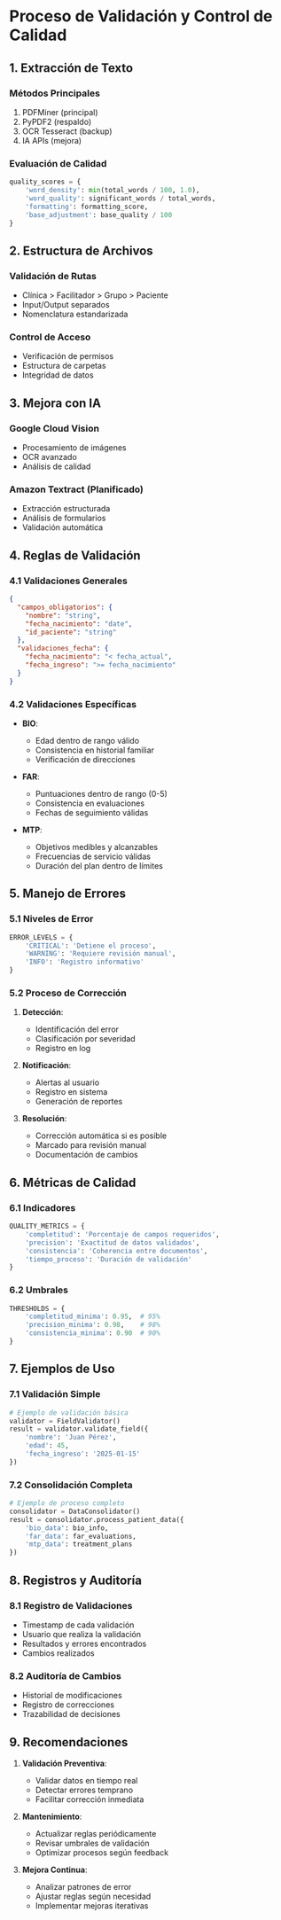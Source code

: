 # Proceso de Validación y Control de Calidad

## 1. Extracción de Texto
### Métodos Principales
1. PDFMiner (principal)
2. PyPDF2 (respaldo)
3. OCR Tesseract (backup)
4. IA APIs (mejora)

### Evaluación de Calidad
```python
quality_scores = {
    'word_density': min(total_words / 100, 1.0),
    'word_quality': significant_words / total_words,
    'formatting': formatting_score,
    'base_adjustment': base_quality / 100
}
```

## 2. Estructura de Archivos
### Validación de Rutas
- Clínica > Facilitador > Grupo > Paciente
- Input/Output separados
- Nomenclatura estandarizada

### Control de Acceso
- Verificación de permisos
- Estructura de carpetas
- Integridad de datos

## 3. Mejora con IA
### Google Cloud Vision
- Procesamiento de imágenes
- OCR avanzado
- Análisis de calidad

### Amazon Textract (Planificado)
- Extracción estructurada
- Análisis de formularios
- Validación automática

## 4. Reglas de Validación

### 4.1 Validaciones Generales
```json
{
  "campos_obligatorios": {
    "nombre": "string",
    "fecha_nacimiento": "date",
    "id_paciente": "string"
  },
  "validaciones_fecha": {
    "fecha_nacimiento": "< fecha_actual",
    "fecha_ingreso": ">= fecha_nacimiento"
  }
}
```

### 4.2 Validaciones Específicas
- **BIO**:
  - Edad dentro de rango válido
  - Consistencia en historial familiar
  - Verificación de direcciones

- **FAR**:
  - Puntuaciones dentro de rango (0-5)
  - Consistencia en evaluaciones
  - Fechas de seguimiento válidas

- **MTP**:
  - Objetivos medibles y alcanzables
  - Frecuencias de servicio válidas
  - Duración del plan dentro de límites

## 5. Manejo de Errores

### 5.1 Niveles de Error
```python
ERROR_LEVELS = {
    'CRITICAL': 'Detiene el proceso',
    'WARNING': 'Requiere revisión manual',
    'INFO': 'Registro informativo'
}
```

### 5.2 Proceso de Corrección
1. **Detección**:
   - Identificación del error
   - Clasificación por severidad
   - Registro en log

2. **Notificación**:
   - Alertas al usuario
   - Registro en sistema
   - Generación de reportes

3. **Resolución**:
   - Corrección automática si es posible
   - Marcado para revisión manual
   - Documentación de cambios

## 6. Métricas de Calidad

### 6.1 Indicadores
```python
QUALITY_METRICS = {
    'completitud': 'Porcentaje de campos requeridos',
    'precision': 'Exactitud de datos validados',
    'consistencia': 'Coherencia entre documentos',
    'tiempo_proceso': 'Duración de validación'
}
```

### 6.2 Umbrales
```python
THRESHOLDS = {
    'completitud_minima': 0.95,  # 95%
    'precision_minima': 0.98,    # 98%
    'consistencia_minima': 0.90  # 90%
}
```

## 7. Ejemplos de Uso

### 7.1 Validación Simple
```python
# Ejemplo de validación básica
validator = FieldValidator()
result = validator.validate_field({
    'nombre': 'Juan Pérez',
    'edad': 45,
    'fecha_ingreso': '2025-01-15'
})
```

### 7.2 Consolidación Completa
```python
# Ejemplo de proceso completo
consolidator = DataConsolidator()
result = consolidator.process_patient_data({
    'bio_data': bio_info,
    'far_data': far_evaluations,
    'mtp_data': treatment_plans
})
```

## 8. Registros y Auditoría

### 8.1 Registro de Validaciones
- Timestamp de cada validación
- Usuario que realiza la validación
- Resultados y errores encontrados
- Cambios realizados

### 8.2 Auditoría de Cambios
- Historial de modificaciones
- Registro de correcciones
- Trazabilidad de decisiones

## 9. Recomendaciones

1. **Validación Preventiva**:
   - Validar datos en tiempo real
   - Detectar errores temprano
   - Facilitar corrección inmediata

2. **Mantenimiento**:
   - Actualizar reglas periódicamente
   - Revisar umbrales de validación
   - Optimizar procesos según feedback

3. **Mejora Continua**:
   - Analizar patrones de error
   - Ajustar reglas según necesidad
   - Implementar mejoras iterativas
